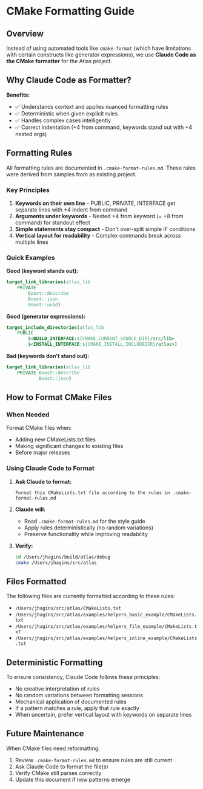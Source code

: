 # CMake Formatting Guide

## Overview

Instead of using automated tools like `cmake-format` (which have limitations with certain constructs like generator expressions), we use **Claude Code as the CMake formatter** for the Atlas project.

## Why Claude Code as Formatter?

**Benefits:**
- ✅ Understands context and applies nuanced formatting rules
- ✅ Deterministic when given explicit rules
- ✅ Handles complex cases intelligently
- ✅ Correct indentation (+4 from command, keywords stand out with +4 nested args)

## Formatting Rules

All formatting rules are documented in `.cmake-format-rules.md`. These rules were derived from samples from as existing project.

### Key Principles

1. **Keywords on their own line** - PUBLIC, PRIVATE, INTERFACE get separate lines with +4 indent from command
2. **Arguments under keywords** - Nested +4 from keyword (= +8 from command) for standout effect
3. **Simple statements stay compact** - Don't over-split simple IF conditions
4. **Vertical layout for readability** - Complex commands break across multiple lines

### Quick Examples

**Good (keyword stands out):**
```cmake
target_link_libraries(atlas_lib
    PRIVATE
        Boost::describe
        Boost::json
        Boost::uuid)
```

**Good (generator expressions):**
```cmake
target_include_directories(atlas_lib
    PUBLIC
        $<BUILD_INTERFACE:${CMAKE_CURRENT_SOURCE_DIR}/src/lib>
        $<INSTALL_INTERFACE:${CMAKE_INSTALL_INCLUDEDIR}/atlas>)
```

**Bad (keywords don't stand out):**
```cmake
target_link_libraries(atlas_lib
    PRIVATE Boost::describe
            Boost::json)
```

## How to Format CMake Files

### When Needed

Format CMake files when:
- Adding new CMakeLists.txt files
- Making significant changes to existing files
- Before major releases

### Using Claude Code to Format

1. **Ask Claude to format:**
   ```
   Format this CMakeLists.txt file according to the rules in .cmake-format-rules.md
   ```

2. **Claude will:**
   - Read `.cmake-format-rules.md` for the style guide
   - Apply rules deterministically (no random variations)
   - Preserve functionality while improving readability

3. **Verify:**
   ```bash
   cd /Users/jhagins/build/atlas/debug
   cmake /Users/jhagins/src/atlas
   ```

## Files Formatted

The following files are currently formatted according to these rules:
- `/Users/jhagins/src/atlas/CMakeLists.txt`
- `/Users/jhagins/src/atlas/examples/helpers_basic_example/CMakeLists.txt`
- `/Users/jhagins/src/atlas/examples/helpers_file_example/CMakeLists.txt`
- `/Users/jhagins/src/atlas/examples/helpers_inline_example/CMakeLists.txt`

## Deterministic Formatting

To ensure consistency, Claude Code follows these principles:
- No creative interpretation of rules
- No random variations between formatting sessions
- Mechanical application of documented rules
- If a pattern matches a rule, apply that rule exactly
- When uncertain, prefer vertical layout with keywords on separate lines

## Future Maintenance

When CMake files need reformatting:
1. Review `.cmake-format-rules.md` to ensure rules are still current
2. Ask Claude Code to format the file(s)
3. Verify CMake still parses correctly
4. Update this document if new patterns emerge
